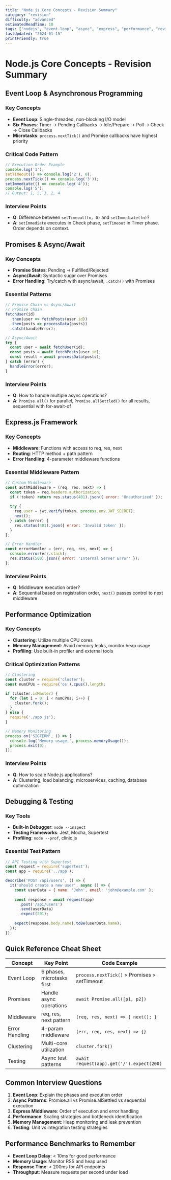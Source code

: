 ```yaml
---
title: "Node.js Core Concepts - Revision Summary"
category: "revision"
difficulty: "advanced"
estimatedReadTime: 10
tags: ["nodejs", "event-loop", "async", "express", "performance", "revision"]
lastUpdated: "2024-01-15"
printFriendly: true
---
```


# Node.js Core Concepts - Revision Summary

## Event Loop & Asynchronous Programming

### Key Concepts
- **Event Loop**: Single-threaded, non-blocking I/O model
- **Six Phases**: Timer → Pending Callbacks → Idle/Prepare → Poll → Check → Close Callbacks
- **Microtasks**: `process.nextTick()` and Promise callbacks have highest priority

### Critical Code Pattern
```javascript
// Execution Order Example
console.log('1');
setTimeout(() => console.log('2'), 0);
process.nextTick(() => console.log('3'));
setImmediate(() => console.log('4'));
console.log('5');
// Output: 1, 5, 3, 2, 4
```

### Interview Points
- **Q**: Difference between `setTimeout(fn, 0)` and `setImmediate(fn)`?
- **A**: `setImmediate` executes in Check phase, `setTimeout` in Timer phase. Order depends on context.

## Promises & Async/Await

### Key Concepts
- **Promise States**: Pending → Fulfilled/Rejected
- **Async/Await**: Syntactic sugar over Promises
- **Error Handling**: Try/catch with async/await, `.catch()` with Promises

### Essential Patterns
```javascript
// Promise Chain vs Async/Await
// Promise Chain
fetchUser(id)
  .then(user => fetchPosts(user.id))
  .then(posts => processData(posts))
  .catch(handleError);

// Async/Await
try {
  const user = await fetchUser(id);
  const posts = await fetchPosts(user.id);
  const result = await processData(posts);
} catch (error) {
  handleError(error);
}
```

### Interview Points
- **Q**: How to handle multiple async operations?
- **A**: `Promise.all()` for parallel, `Promise.allSettled()` for all results, sequential with for-await-of

## Express.js Framework

### Key Concepts
- **Middleware**: Functions with access to req, res, next
- **Routing**: HTTP method + path pattern
- **Error Handling**: 4-parameter middleware functions

### Essential Middleware Pattern
```javascript
// Custom Middleware
const authMiddleware = (req, res, next) => {
  const token = req.headers.authorization;
  if (!token) return res.status(401).json({ error: 'Unauthorized' });
  
  try {
    req.user = jwt.verify(token, process.env.JWT_SECRET);
    next();
  } catch (error) {
    res.status(401).json({ error: 'Invalid token' });
  }
};

// Error Handler
const errorHandler = (err, req, res, next) => {
  console.error(err.stack);
  res.status(500).json({ error: 'Internal Server Error' });
};
```

### Interview Points
- **Q**: Middleware execution order?
- **A**: Sequential based on registration order, `next()` passes control to next middleware

## Performance Optimization

### Key Concepts
- **Clustering**: Utilize multiple CPU cores
- **Memory Management**: Avoid memory leaks, monitor heap usage
- **Profiling**: Use built-in profiler and external tools

### Critical Optimization Patterns
```javascript
// Clustering
const cluster = require('cluster');
const numCPUs = require('os').cpus().length;

if (cluster.isMaster) {
  for (let i = 0; i < numCPUs; i++) {
    cluster.fork();
  }
} else {
  require('./app.js');
}

// Memory Monitoring
process.on('SIGTERM', () => {
  console.log('Memory usage:', process.memoryUsage());
  process.exit(0);
});
```

### Interview Points
- **Q**: How to scale Node.js applications?
- **A**: Clustering, load balancing, microservices, caching, database optimization

## Debugging & Testing

### Key Tools
- **Built-in Debugger**: `node --inspect`
- **Testing Frameworks**: Jest, Mocha, Supertest
- **Profiling**: `node --prof`, clinic.js

### Essential Test Pattern
```javascript
// API Testing with Supertest
const request = require('supertest');
const app = require('../app');

describe('POST /api/users', () => {
  it('should create a new user', async () => {
    const userData = { name: 'John', email: 'john@example.com' };
    
    const response = await request(app)
      .post('/api/users')
      .send(userData)
      .expect(201);
      
    expect(response.body.name).toBe(userData.name);
  });
});
```

## Quick Reference Cheat Sheet

| Concept | Key Point | Code Example |
|---------|-----------|--------------|
| Event Loop | 6 phases, microtasks first | `process.nextTick()` > Promises > setTimeout |
| Promises | Handle async operations | `await Promise.all([p1, p2])` |
| Middleware | req, res, next pattern | `(req, res, next) => { next(); }` |
| Error Handling | 4-param middleware | `(err, req, res, next) => {}` |
| Clustering | Multi-core utilization | `cluster.fork()` |
| Testing | Async test patterns | `await request(app).get('/').expect(200)` |

## Common Interview Questions

1. **Event Loop**: Explain the phases and execution order
2. **Async Patterns**: Promise.all vs Promise.allSettled vs sequential execution
3. **Express Middleware**: Order of execution and error handling
4. **Performance**: Scaling strategies and bottleneck identification
5. **Memory Management**: Heap monitoring and leak prevention
6. **Testing**: Unit vs integration testing strategies

## Performance Benchmarks to Remember

- **Event Loop Delay**: < 10ms for good performance
- **Memory Usage**: Monitor RSS and heap used
- **Response Time**: < 200ms for API endpoints
- **Throughput**: Measure requests per second under load